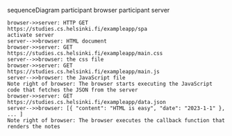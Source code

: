 sequenceDiagram
participant browser
participant server

    browser->>server: HTTP GET https://studies.cs.helsinki.fi/exampleapp/spa
    activate server
    server-->>browser: HTML document
    browser->>server: GET https://studies.cs.helsinki.fi/exampleapp/main.css
    server-->>browser: the css file
    browser->>server: GET https://studies.cs.helsinki.fi/exampleapp/main.js
    server-->>browser: the JavaScript file
    Note right of browser: The browser starts executing the JavaScript code that fetches the JSON from the server
    browser->>server: GET https://studies.cs.helsinki.fi/exampleapp/data.json
    server-->>browser: [{ "content": "HTML is easy", "date": "2023-1-1" }, ... ]
    Note right of browser: The browser executes the callback function that renders the notes
